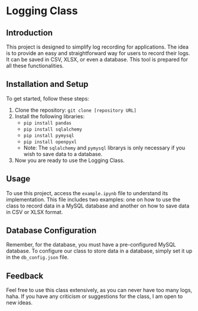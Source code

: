 # Logging Class

## Introduction
This project is designed to simplify log recording for applications. The idea is to provide an easy and straightforward way for users to record their logs. It can be saved in CSV, XLSX, or even a database. This tool is prepared for all these functionalities.

## Installation and Setup
To get started, follow these steps:
1. Clone the repository: `git clone [repository URL]`
2. Install the following libraries:
    - `pip install pandas`
    - `pip install sqlalchemy`
    - `pip install pymysql`
    - `pip install openpyxl`
    - Note: The `sqlalchemy` and `pymysql` librarys is only necessary if you wish to save data to a database.
3. Now you are ready to use the Logging Class.

## Usage
To use this project, access the `example.ipynb` file to understand its implementation. This file includes two examples: one on how to use the class to record data in a MySQL database and another on how to save data in CSV or XLSX format.

## Database Configuration
Remember, for the database, you must have a pre-configured MySQL database. To configure our class to store data in a database, simply set it up in the `db_config.json` file.

## Feedback
Feel free to use this class extensively, as you can never have too many logs, haha. If you have any criticism or suggestions for the class, I am open to new ideas.

